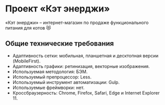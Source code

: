 # Проект «Кэт энерджи» 
«Кэт энерджи» – интернет-магазин по продаже функционального питания для котов 😻

## Общие технические требования 
* Адаптивность сетки: мобильная, планшетная и десктопная версии (MobileFirst).
* Адаптивность графики: ретинизация, векторные изображения.
* Используемая методология: БЭМ.
* Используемый препроцессор: Less.
* Используемый инструмент автоматизации: Gulp.
* Используемые фреймворки: нет.
* Кроссбраузерность: Chrome, Firefox, Safari, Edge и Internet Explorer 11.
